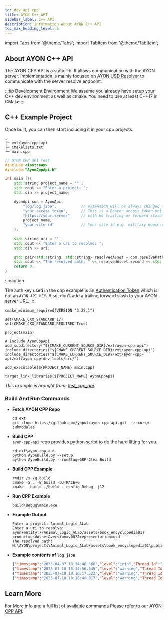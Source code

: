 ```yaml
---
id: dev_api_cpp
title: AYON C++ API
sidebar_label: C++ API
description: Information about AYON C++ API
toc_max_heading_level: 5
---
```


import Tabs from '@theme/Tabs';
import TabItem from '@theme/TabItem';

## About AYON C++ API

The AYON CPP API is a static lib. It allows communication with the AYON server.
Implementation is mainly focused on [AYON USD Resolver](dev_api_usd_resolver.md) to communicate with the server resolve endpoint.

:::tip Development Environment
We assume you already have setup your C++ dev environment as well as cmake.
You need to use at least C++17 in CMake
:::


## C++ Example Project

Once built, you can then start including it in your cpp projects.

<Tabs>
  <TabItem value="Project Structure" label="Project Structure" default>

```
.
├─ ext/ayon-cpp-api
├─ CMakelists.txt
└─ main.cpp
```
  </TabItem>
  <TabItem value="main.cpp" label="main.cpp" default>

```cpp
// AYON CPP API Test
#include <iostream>
#include "AyonCppApi.h"

int main (){
    std::string project_name = "" ;
    std::cout << "Enter a project: ";
    std::cin >> project_name;

    AyonApi con = AyonApi(
        "log/log.json",           // extension will be always changed to json
        "your_access_token",      // This is a Bearer access token not AYON_API_KEY
        "https://your.server",    // with No trailing or forward slash at the end.
        project_name,
        "your-site-id"            // Your site id e.g. military-mouse-of-jest
    );
    
    std::string uri = "" ;
    std::cout << "Enter a uri to resolve: ";
    std::cin >> uri;

    std::pair<std::string, std::string> resolvedAsset = con.resolvePath(uri);
    std::cout << "The resolved path: " << resolvedAsset.second << std::endl;
    return 0;
}
```
:::caution

The auth key used in the cpp example is an [Authentication Token](https://community.ynput.io/t/ayon-rest-api-guide/1268#get-authentication-token-6) which is not an `AYON_API_KEY`.
Also, don't add a trailing forward slash to your AYON server URL.
:::

  </TabItem>
  <TabItem value="CMakeLists.txt" label="CMakeLists.txt">

```shell
cmake_minimum_required(VERSION "3.28.1")

set(CMAKE_CXX_STANDARD 17)
set(CMAKE_CXX_STANDARD_REQUIRED True)

project(main)

# Include AyonCppApi 
add_subdirectory("${CMAKE_CURRENT_SOURCE_DIR}/ext/ayon-cpp-api")
include_directories("${CMAKE_CURRENT_SOURCE_DIR}/ext/ayon-cpp-api")
include_directories("${CMAKE_CURRENT_SOURCE_DIR}/ext/ayon-cpp-api/ext/ayon-cpp-dev-tools/src/")

add_executable(${PROJECT_NAME} main.cpp)

target_link_libraries(${PROJECT_NAME} AyonCppApi)
```
  </TabItem>
</Tabs>

*This example is brought from: [test_cpp_api](https://github.com/MustafaJafar/ayon-recipes/tree/main/test_cpp_api).*


### Build And Run Commands

- **Fetch AYON CPP Repo**
    ```
    cd ext
    git clone https://github.com/ynput/ayon-cpp-api.git --recurse-submodules
    ```
- **Build CPP** <br/>
    `ayon-cpp-api` repo provides python script to do the hard lifting for you.
    ```
    cd ext\ayon-cpp-api
    python AyonBuild.py --setup
    python AyonBuild.py --runStageGRP CleanBuild
    ```
- **Build CPP Example**
    ```
    rmdir /s /q build
    cmake -S . -B build -DJTRACE=0 
    cmake --build ./build --config Debug -j12
    ```
- **Run CPP Example**
    ```
    build\Debug\main.exe
    ```
- **Example Output**
    ```
    Enter a project: Animal_Logic_ALab
    Enter a uri to resolve: ayon+entity://Animal_Logic_ALab/assets/book_encyclopedia01?product=usdAsset&version=v002&representation=usd
    The resolved path: H:\AYON\projects\Animal_Logic_ALab\assets\book_encyclopedia01\publish\usd\usdAsset\v002\ALA_book_encyclopedia01_usdAsset_v002.usd
    ```
- **Example contents of `log.json`**
    ```json
    {"timestamp":"2025-04-07 13:24:48.368","level":"info","Thread Id":"5832","Process Id":"13732","message":"Connected to the Ayon server : 200"}
    {"timestamp":"2025-07-18 18:14:56.645","level":"warning","Thread Id":"34840","Process Id":"40096","message":"asset identification cant be generated {"entities":[],"error":"Invalid scheme: h","uri":"H:\\AYON\\projects\\Animal_Logic_ALab\\assets\\book_encyclopedia01\\publish\\usd\\usdAsset\\v002\\ALA_book_encyclopedia01_usdAsset_v002.usd"}"}
    {"timestamp":"2025-07-18 18:16:17.522","level":"warning","Thread Id":"564","Process Id":"37400","message":"asset identification cant be generated {"entities":[{}],"uri":"ayon+entity://Animal_Logic_ALab/assets/book_encyclopedia01?product=usdAsset"}"}
    {"timestamp":"2025-07-18 18:16:48.017","level":"warning","Thread Id":"33948","Process Id":"38436","message":"asset identification cant be generated {"entities":[],"error":"Invalid scheme: ","uri":"{root[work]}/Animal_Logic_ALab/assets/book_encyclopedia01/work/lookdev/ALA_book_encyclopedia01_lookdev_v001.hip"}"}
    ```

## Learn More

For More info and a full list of available commands
Please refer to our [AYON CPP API](https://ynput.github.io/ayon-cpp-api/).